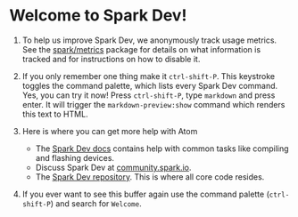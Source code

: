 # Welcome to Spark Dev!

1. To help us improve Spark Dev, we anonymously track usage metrics. See the
   [spark/metrics](https://github.com/spark/metrics) package for details on what
   information is tracked and for instructions on how to disable it.

2. If you only remember one thing make it `ctrl-shift-P`. This keystroke toggles
   the command palette, which lists every Spark Dev command. Yes, you can try it now!
   Press `ctrl-shift-P`, type `markdown` and press enter. It will trigger the
   `markdown-preview:show` command which renders this text to HTML.

3. Here is where you can get more help with Atom

   * The [Spark Dev docs](http://docs.spark.io/dev/) contains help with common tasks
     like compiling and flashing devices.
   * Discuss Spark Dev at [community.spark.io](https://community.spark.io/).
   * The [Spark Dev repository](https://github.com/spark/spark-dev). This is where all
     core code resides.

4. If you ever want to see this buffer again use the command palette
   (`ctrl-shift-P`) and search for `Welcome`.
